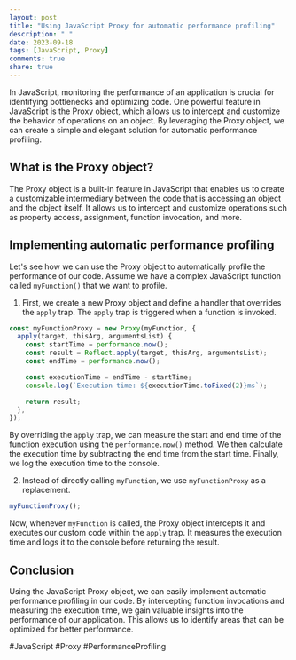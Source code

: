 ```yaml
---
layout: post
title: "Using JavaScript Proxy for automatic performance profiling"
description: " "
date: 2023-09-18
tags: [JavaScript, Proxy]
comments: true
share: true
---
```


In JavaScript, monitoring the performance of an application is crucial for identifying bottlenecks and optimizing code. One powerful feature in JavaScript is the Proxy object, which allows us to intercept and customize the behavior of operations on an object. By leveraging the Proxy object, we can create a simple and elegant solution for automatic performance profiling.

## What is the Proxy object?

The Proxy object is a built-in feature in JavaScript that enables us to create a customizable intermediary between the code that is accessing an object and the object itself. It allows us to intercept and customize operations such as property access, assignment, function invocation, and more.

## Implementing automatic performance profiling

Let's see how we can use the Proxy object to automatically profile the performance of our code. Assume we have a complex JavaScript function called `myFunction()` that we want to profile.

1. First, we create a new Proxy object and define a handler that overrides the `apply` trap. The `apply` trap is triggered when a function is invoked.

```javascript
const myFunctionProxy = new Proxy(myFunction, {
  apply(target, thisArg, argumentsList) {
    const startTime = performance.now();
    const result = Reflect.apply(target, thisArg, argumentsList);
    const endTime = performance.now();

    const executionTime = endTime - startTime;
    console.log(`Execution time: ${executionTime.toFixed(2)}ms`);

    return result;
  },
});
```
By overriding the `apply` trap, we can measure the start and end time of the function execution using the `performance.now()` method. We then calculate the execution time by subtracting the end time from the start time. Finally, we log the execution time to the console.

2. Instead of directly calling `myFunction`, we use `myFunctionProxy` as a replacement.

```javascript
myFunctionProxy();
```
Now, whenever `myFunction` is called, the Proxy object intercepts it and executes our custom code within the `apply` trap. It measures the execution time and logs it to the console before returning the result.

## Conclusion

Using the JavaScript Proxy object, we can easily implement automatic performance profiling in our code. By intercepting function invocations and measuring the execution time, we gain valuable insights into the performance of our application. This allows us to identify areas that can be optimized for better performance.

#JavaScript #Proxy #PerformanceProfiling